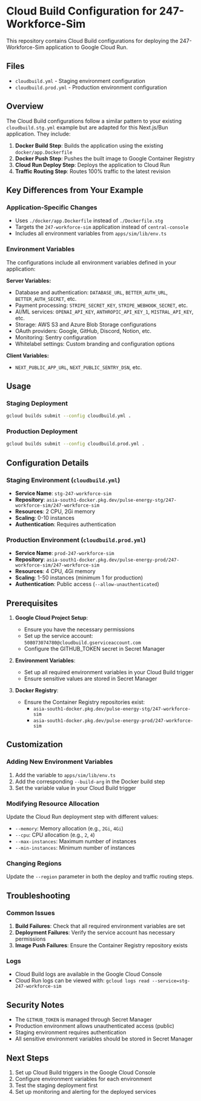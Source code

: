 # Cloud Build Configuration for 247-Workforce-Sim

This repository contains Cloud Build configurations for deploying the 247-Workforce-Sim application to Google Cloud Run.

## Files

- `cloudbuild.yml` - Staging environment configuration
- `cloudbuild.prod.yml` - Production environment configuration

## Overview

The Cloud Build configurations follow a similar pattern to your existing `cloudbuild.stg.yml` example but are adapted for this Next.js/Bun application. They include:

1. **Docker Build Step**: Builds the application using the existing `docker/app.Dockerfile`
2. **Docker Push Step**: Pushes the built image to Google Container Registry
3. **Cloud Run Deploy Step**: Deploys the application to Cloud Run
4. **Traffic Routing Step**: Routes 100% traffic to the latest revision

## Key Differences from Your Example

### Application-Specific Changes
- Uses `./docker/app.Dockerfile` instead of `./Dockerfile.stg`
- Targets the `247-workforce-sim` application instead of `central-console`
- Includes all environment variables from `apps/sim/lib/env.ts`

### Environment Variables
The configurations include all environment variables defined in your application:

**Server Variables:**
- Database and authentication: `DATABASE_URL`, `BETTER_AUTH_URL`, `BETTER_AUTH_SECRET`, etc.
- Payment processing: `STRIPE_SECRET_KEY`, `STRIPE_WEBHOOK_SECRET`, etc.
- AI/ML services: `OPENAI_API_KEY`, `ANTHROPIC_API_KEY_1`, `MISTRAL_API_KEY`, etc.
- Storage: AWS S3 and Azure Blob Storage configurations
- OAuth providers: Google, GitHub, Discord, Notion, etc.
- Monitoring: Sentry configuration
- Whitelabel settings: Custom branding and configuration options

**Client Variables:**
- `NEXT_PUBLIC_APP_URL`, `NEXT_PUBLIC_SENTRY_DSN`, etc.

## Usage

### Staging Deployment
```bash
gcloud builds submit --config cloudbuild.yml .
```

### Production Deployment
```bash
gcloud builds submit --config cloudbuild.prod.yml .
```

## Configuration Details

### Staging Environment (`cloudbuild.yml`)
- **Service Name**: `stg-247-workforce-sim`
- **Repository**: `asia-south1-docker.pkg.dev/pulse-energy-stg/247-workforce-sim/247-workforce-sim`
- **Resources**: 2 CPU, 2Gi memory
- **Scaling**: 0-10 instances
- **Authentication**: Requires authentication

### Production Environment (`cloudbuild.prod.yml`)
- **Service Name**: `prod-247-workforce-sim`
- **Repository**: `asia-south1-docker.pkg.dev/pulse-energy-prod/247-workforce-sim/247-workforce-sim`
- **Resources**: 4 CPU, 4Gi memory
- **Scaling**: 1-50 instances (minimum 1 for production)
- **Authentication**: Public access (`--allow-unauthenticated`)

## Prerequisites

1. **Google Cloud Project Setup**:
   - Ensure you have the necessary permissions
   - Set up the service account: `508073074780@cloudbuild.gserviceaccount.com`
   - Configure the GITHUB_TOKEN secret in Secret Manager

2. **Environment Variables**:
   - Set up all required environment variables in your Cloud Build trigger
   - Ensure sensitive values are stored in Secret Manager

3. **Docker Registry**:
   - Ensure the Container Registry repositories exist:
     - `asia-south1-docker.pkg.dev/pulse-energy-stg/247-workforce-sim`
     - `asia-south1-docker.pkg.dev/pulse-energy-prod/247-workforce-sim`

## Customization

### Adding New Environment Variables
1. Add the variable to `apps/sim/lib/env.ts`
2. Add the corresponding `--build-arg` in the Docker build step
3. Set the variable value in your Cloud Build trigger

### Modifying Resource Allocation
Update the Cloud Run deployment step with different values:
- `--memory`: Memory allocation (e.g., `2Gi`, `4Gi`)
- `--cpu`: CPU allocation (e.g., `2`, `4`)
- `--max-instances`: Maximum number of instances
- `--min-instances`: Minimum number of instances

### Changing Regions
Update the `--region` parameter in both the deploy and traffic routing steps.

## Troubleshooting

### Common Issues
1. **Build Failures**: Check that all required environment variables are set
2. **Deployment Failures**: Verify the service account has necessary permissions
3. **Image Push Failures**: Ensure the Container Registry repository exists

### Logs
- Cloud Build logs are available in the Google Cloud Console
- Cloud Run logs can be viewed with: `gcloud logs read --service=stg-247-workforce-sim`

## Security Notes

- The `GITHUB_TOKEN` is managed through Secret Manager
- Production environment allows unauthenticated access (public)
- Staging environment requires authentication
- All sensitive environment variables should be stored in Secret Manager

## Next Steps

1. Set up Cloud Build triggers in the Google Cloud Console
2. Configure environment variables for each environment
3. Test the staging deployment first
4. Set up monitoring and alerting for the deployed services 